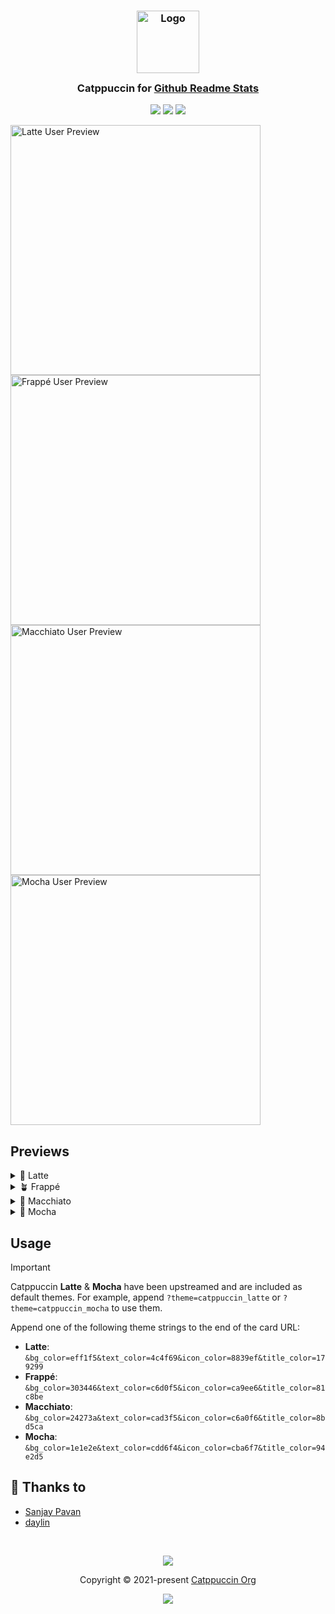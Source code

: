 <h3 align="center">
	<img src="https://raw.githubusercontent.com/catppuccin/catppuccin/main/assets/logos/exports/1544x1544_circle.png" width="100" alt="Logo"/><br/>
	<img src="https://raw.githubusercontent.com/catppuccin/catppuccin/main/assets/misc/transparent.png" height="30" width="0px"/>
	Catppuccin for <a href="https://github.com/anuraghazra/github-readme-stats">Github Readme Stats</a>
	<img src="https://raw.githubusercontent.com/catppuccin/catppuccin/main/assets/misc/transparent.png" height="30" width="0px"/>
</h3>

<p align="center">
	<a href="https://github.com/catppuccin/github-readme-stats/stargazers"><img src="https://img.shields.io/github/stars/catppuccin/github-readme-stats?colorA=363a4f&colorB=b7bdf8&style=for-the-badge"></a>
	<a href="https://github.com/catppuccin/github-readme-stats/issues"><img src="https://img.shields.io/github/issues/catppuccin/github-readme-stats?colorA=363a4f&colorB=f5a97f&style=for-the-badge"></a>
	<a href="https://github.com/catppuccin/github-readme-stats/contributors"><img src="https://img.shields.io/github/contributors/catppuccin/github-readme-stats?colorA=363a4f&colorB=a6da95&style=for-the-badge"></a>
</p>

<p float="left">
  <img src="https://github-readme-stats.vercel.app/api?username=sgoudham&show_icons=true&bg_color=eff1f5&text_color=4c4f69&icon_color=8839ef&title_color=179299" alt="Latte User Preview" width=400>
  <img src="https://github-readme-stats.vercel.app/api?username=sgoudham&show_icons=true&bg_color=303446&text_color=c6d0f5&icon_color=ca9ee6&title_color=81c8be" alt="Frappé User Preview" width=400>
  <img src="https://github-readme-stats.vercel.app/api?username=sgoudham&show_icons=true&bg_color=24273a&text_color=cad3f5&icon_color=c6a0f6&title_color=8bd5ca" alt="Macchiato User Preview" width=400>
  <img src="https://github-readme-stats.vercel.app/api?username=sgoudham&show_icons=true&bg_color=1e1e2e&text_color=cdd6f4&icon_color=cba6f7&title_color=94e2d5" alt="Mocha User Preview" width=400>
</p>

## Previews
<details>
<summary>🌻 Latte</summary>
<img src="https://github-readme-stats.vercel.app/api?username=sgoudham&show_icons=true&bg_color=eff1f5&text_color=4c4f69&icon_color=8839ef&title_color=179299" alt="Latte User Preview">
<img src="https://github-readme-stats.vercel.app/api/pin/?username=catppuccin&repo=catppuccin&bg_color=eff1f5&text_color=4c4f69&icon_color=8839ef&title_color=179299" alt="Latte Repo Preview">
</details>
<details>
<summary>🪴 Frappé</summary>
<img src="https://github-readme-stats.vercel.app/api?username=sgoudham&show_icons=true&bg_color=303446&text_color=c6d0f5&icon_color=ca9ee6&title_color=81c8be" alt="Frappé User Preview">
<img src="https://github-readme-stats.vercel.app/api/pin/?username=catppuccin&repo=catppuccin&bg_color=303446&text_color=c6d0f5&icon_color=ca9ee6&title_color=81c8be" alt="Frappé Repo Preview">
</details>
<details>
<summary>🌺 Macchiato</summary>
<img src="https://github-readme-stats.vercel.app/api?username=sgoudham&show_icons=true&bg_color=24273a&text_color=cad3f5&icon_color=c6a0f6&title_color=8bd5ca" alt="Macchiato User Preview">
<img src="https://github-readme-stats.vercel.app/api/pin/?username=catppuccin&repo=catppuccin&bg_color=24273a&text_color=cad3f5&icon_color=c6a0f6&title_color=8bd5ca" alt="Macchiato Repo Preview">
</details>
<details>
<summary>🌿 Mocha</summary>
<img src="https://github-readme-stats.vercel.app/api?username=sgoudham&show_icons=true&bg_color=1e1e2e&text_color=cdd6f4&icon_color=cba6f7&title_color=94e2d5" alt="Mocha User Preview">
<img src="https://github-readme-stats.vercel.app/api/pin/?username=catppuccin&repo=catppuccin&bg_color=1e1e2e&text_color=cdd6f4&icon_color=cba6f7&title_color=94e2d5" alt="Mocha Repo Preview">
</details>

## Usage

> [!IMPORTANT]
> Catppuccin **Latte** & **Mocha** have been upstreamed and are included as
> default themes. For example, append `?theme=catppuccin_latte` or
> `?theme=catppuccin_mocha` to use them.

Append one of the following theme strings to the end of the card URL:

- **Latte**: `&bg_color=eff1f5&text_color=4c4f69&icon_color=8839ef&title_color=179299`
- **Frappé**: `&bg_color=303446&text_color=c6d0f5&icon_color=ca9ee6&title_color=81c8be`
- **Macchiato**: `&bg_color=24273a&text_color=cad3f5&icon_color=c6a0f6&title_color=8bd5ca`
- **Mocha**: `&bg_color=1e1e2e&text_color=cdd6f4&icon_color=cba6f7&title_color=94e2d5`

## 💝 Thanks to

- [Sanjay Pavan](https://github.com/WitherCubes)
- [daylin](https://github.com/daylinmorgan)

&nbsp;

<p align="center"><img src="https://raw.githubusercontent.com/catppuccin/catppuccin/main/assets/footers/gray0_ctp_on_line.svg?sanitize=true" /></p>
<p align="center">Copyright &copy; 2021-present <a href="https://github.com/catppuccin" target="_blank">Catppuccin Org</a>
<p align="center"><a href="https://github.com/catppuccin/catppuccin/blob/main/LICENSE"><img src="https://img.shields.io/static/v1.svg?style=for-the-badge&label=License&message=MIT&logoColor=d9e0ee&colorA=363a4f&colorB=b7bdf8"/></a></p>
